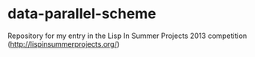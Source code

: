 data-parallel-scheme
====================

Repository for my entry in the Lisp In Summer Projects 2013 competition (http://lispinsummerprojects.org/)

